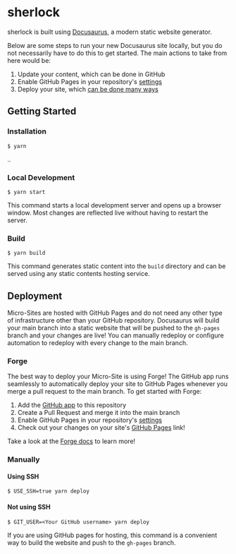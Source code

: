 # sherlock

sherlock is built using [Docusaurus](https://docusaurus.io/), a modern static website generator.

Below are some steps to run your new Docusaurus site locally, but you do not necessarily have to do this to get started. The main actions to take from here would
be:
1. Update your content, which can be done in GitHub
2. Enable GitHub Pages in your repository's [settings]
3. Deploy your site, which [can be done many ways](#deployment)

## Getting Started
### Installation

```
$ yarn
```
..
### Local Development

```
$ yarn start
```

This command starts a local development server and opens up a browser window. Most changes are reflected live without having to restart the server.

### Build

```
$ yarn build
```

This command generates static content into the `build` directory and can be served using any static contents hosting service.

## Deployment

Micro-Sites are hosted with GitHub Pages and do not need any other type of infrastructure other than your GitHub repository. Docusaurus will build your main branch into a static website that will be pushed to the `gh-pages` branch and your changes are live! You can manually redeploy or configure automation to redeploy with every change to the main branch.

### Forge
The best way to deploy your Micro-Site is using Forge! The GitHub app runs seamlessly to automatically deploy your site to GitHub Pages whenever you merge a pull request to the main branch. To get started with Forge: 

1. Add the [GitHub app] to this repository
1. Create a Pull Request and merge it into the main branch
1. Enable GitHub Pages in your repository's [settings]
1. Check out your changes on your site's [GitHub Pages] link!

Take a look at the [Forge docs] to learn more!

### Manually
#### Using SSH

```
$ USE_SSH=true yarn deploy
```

#### Not using SSH

```
$ GIT_USER=<Your GitHub username> yarn deploy
```

If you are using GitHub pages for hosting, this command is a convenient way to build the website and push to the `gh-pages` branch.

<!-- links -->
[GitHub app]: https://github.optum.com/github-apps/forge-github-app
[settings]: https://github.optum.com/pdhankar/sherlock/settings
[Forge docs]: https://forge-docs.optum.com
[GitHub Pages]: https://github.optum.com/pages/pdhankar/sherlock
